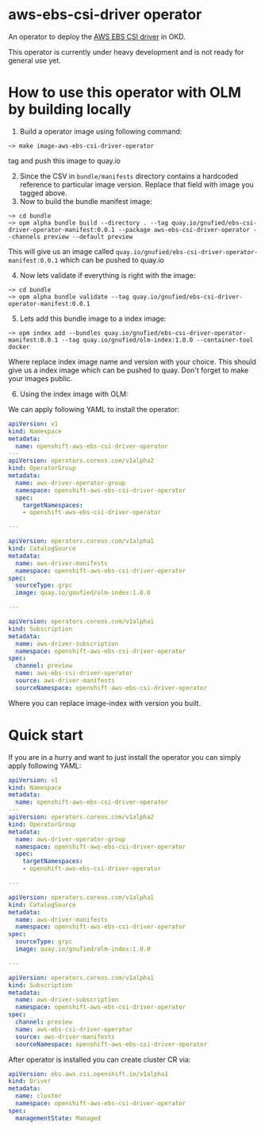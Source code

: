 # aws-ebs-csi-driver operator

An operator to deploy the [AWS EBS CSI driver](https://github.com/openshift/aws-ebs-csi-driver) in OKD.

This operator is currently under heavy development and is not ready for general use yet.

# How to use this operator with OLM by building locally

1. Build a operator image using following command:

```
~> make image-aws-ebs-csi-driver-operator
```

tag and push this image to quay.io

2. Since the CSV in `bundle/manifests` directory contains a hardcoded reference to particular image version. Replace that field with image you tagged above.
3. Now to build the bundle manifest image:

```
~> cd bundle
~> opm alpha bundle build --directory . --tag quay.io/gnufied/ebs-csi-driver-operator-manifest:0.0.1 --package aws-ebs-csi-driver-operator --channels preview --default preview
```

This will give us an image called `quay.io/gnufied/ebs-csi-driver-operator-manifest:0.0.1` which can be pushed to quay.io

4. Now lets validate if everything is right with the image:


```
~> cd bundle
~> opm alpha bundle validate --tag quay.io/gnufied/ebs-csi-driver-operator-manifest:0.0.1
```

5. Lets add this bundle image to a index image:


```
~> opm index add --bundles quay.io/gnufied/ebs-csi-driver-operator-manifest:0.0.1 --tag quay.io/gnufied/olm-index:1.0.0 --container-tool docker
```

Where replace index image name and version with your choice. This should give us a index image which can be pushed to quay. Don't forget to
make your images public.

6. Using the index image with OLM:

We can apply following YAML to install the operator:


```yaml
apiVersion: v1
kind: Namespace
metadata:
  name: openshift-aws-ebs-csi-driver-operator
---
apiVersion: operators.coreos.com/v1alpha2
kind: OperatorGroup
metadata:
  name: aws-driver-operator-group
  namespace: openshift-aws-ebs-csi-driver-operator
  spec:
    targetNamespaces:
    - openshift-aws-ebs-csi-driver-operator

---

apiVersion: operators.coreos.com/v1alpha1
kind: CatalogSource
metadata:
  name: aws-driver-manifests
  namespace: openshift-aws-ebs-csi-driver-operator
spec:
  sourceType: grpc
  image: quay.io/gnufied/olm-index:1.0.0

---

apiVersion: operators.coreos.com/v1alpha1
kind: Subscription
metadata:
  name: aws-driver-subscription
  namespace: openshift-aws-ebs-csi-driver-operator
spec:
  channel: preview
  name: aws-ebs-csi-driver-operator
  source: aws-driver-manifests
  sourceNamespace: openshift-aws-ebs-csi-driver-operator
```

Where you can replace image-index with version you built.

# Quick start

If you are in a hurry and want to just install the operator you can simply apply following YAML:


```yaml
apiVersion: v1
kind: Namespace
metadata:
  name: openshift-aws-ebs-csi-driver-operator
---
apiVersion: operators.coreos.com/v1alpha2
kind: OperatorGroup
metadata:
  name: aws-driver-operator-group
  namespace: openshift-aws-ebs-csi-driver-operator
  spec:
    targetNamespaces:
    - openshift-aws-ebs-csi-driver-operator

---

apiVersion: operators.coreos.com/v1alpha1
kind: CatalogSource
metadata:
  name: aws-driver-manifests
  namespace: openshift-aws-ebs-csi-driver-operator
spec:
  sourceType: grpc
  image: quay.io/gnufied/olm-index:1.0.0

---

apiVersion: operators.coreos.com/v1alpha1
kind: Subscription
metadata:
  name: aws-driver-subscription
  namespace: openshift-aws-ebs-csi-driver-operator
spec:
  channel: preview
  name: aws-ebs-csi-driver-operator
  source: aws-driver-manifests
  sourceNamespace: openshift-aws-ebs-csi-driver-operator
```

After operator is installed you can create cluster CR via:

```yaml
apiVersion: ebs.aws.csi.openshift.io/v1alpha1
kind: Driver
metadata:
  name: cluster
  namespace: openshift-aws-ebs-csi-driver-operator
spec:
  managementState: Managed
```
